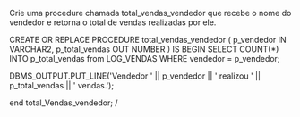 Crie uma procedure chamada total_vendas_vendedor que recebe o nome do vendedor e
 retorna o total de vendas realizadas por ele.
 
 CREATE OR REPLACE PROCEDURE total_vendas_vendedor
 (
	p_vendedor IN VARCHAR2,
	p_total_vendas OUT NUMBER
 )
 IS
 BEGIN
	SELECT COUNT(*) INTO p_total_vendas from LOG_VENDAS WHERE vendedor = p_vendedor;


DBMS_OUTPUT.PUT_LINE('Vendedor ' || p_vendedor || ' realizou ' || p_total_vendas || ' vendas.');

end total_Vendas_vendedor;
/